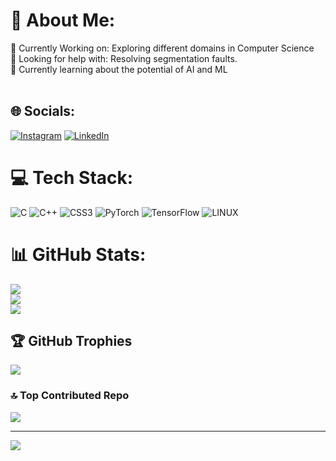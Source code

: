 # 💫 About Me:
🔭 Currently Working on: Exploring different domains in Computer Science<br>🤝 Looking for help with: Resolving segmentation faults.<br>🌱 Currently learning about the potential of AI and ML<br><br>


## 🌐 Socials:
[![Instagram](https://img.shields.io/badge/Instagram-%23E4405F.svg?logo=Instagram&logoColor=white)](https://instagram.com/mosaad_._) [![LinkedIn](https://img.shields.io/badge/LinkedIn-%230077B5.svg?logo=linkedin&logoColor=white)](https://www.linkedin.com/in/mohammad-saad-1279bb222/) 

# 💻 Tech Stack:
![C](https://img.shields.io/badge/c-%2300599C.svg?style=flat&logo=c&logoColor=white) ![C++](https://img.shields.io/badge/c++-%2300599C.svg?style=flat&logo=c%2B%2B&logoColor=white) ![CSS3](https://img.shields.io/badge/css3-%231572B6.svg?style=flat&logo=css3&logoColor=white) ![PyTorch](https://img.shields.io/badge/PyTorch-%23EE4C2C.svg?style=flat&logo=PyTorch&logoColor=white) ![TensorFlow](https://img.shields.io/badge/TensorFlow-%23FF6F00.svg?style=flat&logo=TensorFlow&logoColor=white) ![LINUX](https://img.shields.io/badge/Linux-FCC624?style=flat&logo=linux&logoColor=black)
# 📊 GitHub Stats:
![](https://github-readme-stats.vercel.app/api?username=mosaad2707&theme=dark&hide_border=false&include_all_commits=false&count_private=false)<br/>
![](https://github-readme-streak-stats.herokuapp.com/?user=mosaad2707&theme=dark&hide_border=false)<br/>
![](https://github-readme-stats.vercel.app/api/top-langs/?username=mosaad2707&theme=dark&hide_border=false&include_all_commits=false&count_private=false&layout=compact)

## 🏆 GitHub Trophies
![](https://github-profile-trophy.vercel.app/?username=mosaad2707&theme=radical&no-frame=false&no-bg=false&margin-w=4)

### 🔝 Top Contributed Repo
![](https://github-contributor-stats.vercel.app/api?username=mosaad2707&limit=5&theme=dark&combine_all_yearly_contributions=true)

---
[![](https://visitcount.itsvg.in/api?id=mosaad2707&icon=0&color=0)](https://visitcount.itsvg.in)

<!-- Proudly created with GPRM ( https://gprm.itsvg.in ) -->
